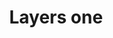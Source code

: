 ---
title: Layers one
tags: ["layers", "one", "stack", "arrangement", "overlap", "composition", "levels"]
icon: layers-one
svg: '<svg xmlns="http://www.w3.org/2000/svg" width="24" height="24" fill="none" viewBox="0 0 24 24" stroke-width="1.5" stroke-linecap="round" stroke-linejoin="round" stroke="currentColor"><path d="m12 16 9-4-9-4-9 4 9 4Z"/></svg>'
---